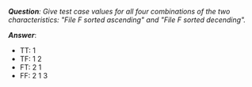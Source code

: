 *__Question__: Give test case values for all four combinations of the two characteristics: "File F sorted ascending" and "File F sorted decending".*

*__Answer__*:
- TT: 1
- TF: 1 2
- FT: 2 1
- FF: 2 1 3

